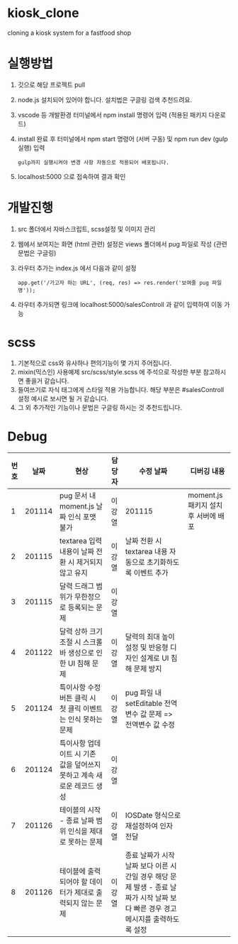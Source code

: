 # kiosk_clone

cloning a kiosk system for a fastfood shop

# 실행방법

1.  깃으로 해당 프로젝트 pull
2.  node.js 설치되어 있어야 합니다. 설치법은 구글링 검색 추천드려요.
3.  vscode 등 개발환경 터미널에서 npm install 명령어 입력 (적용된 패키지 다운로드)
4.  install 완료 후 터미널에서 npm start 명령어 (서버 구동) 및 npm run dev (gulp 실행) 입력

        gulp까지 실행시켜야 변경 사항 자동으로 적용되어 배포됩니다.

5.  localhost:5000 으로 접속하여 결과 확인

# 개발진행

1.  src 폴더에서 자바스크립트, scss설정 및 이미지 관리
2.  웹에서 보여지는 화면 (html 관련) 설정은 views 폴더에서 pug 파일로 작성 (관련 문법은 구글링)
3.  라우터 추가는 index.js 에서 다음과 같이 설정

        app.get('/가고자 하는 URL', (req, res) => res.render('보여줄 pug 파일명'));

4.  라우터 추가되면 링크에 localhost:5000/salesControll 과 같이 입력하여 이동 가능

# scss

1.  기본적으로 css와 유사하나 편의기능이 몇 가지 주어집니다.
2.  mixin(믹스인) 사용예제 src/scss/style.scss 에 주석으로 작성한 부분 참고하시면 좋을거 같습니다.
3.  들여쓰기로 자식 태그에게 스타일 적용 가능합니다. 해당 부분은 #salesControll 설정 예시로 보시면 될 거 같습니다.
4.  그 외 추가적인 기능이나 문법은 구글링 하시는 것 추천드립니다.

# Debug

| 번호 | 날짜   | 현상                                                                   | 담당자 | 수정 날짜                                                                                                                      | 디버깅 내용                          |
| ---- | ------ | ---------------------------------------------------------------------- | ------ | ------------------------------------------------------------------------------------------------------------------------------ | ------------------------------------ |
| 1    | 201114 | pug 문서 내 moment.js 날짜 인식 포맷 불가                              | 이강열 | 201115                                                                                                                         | moment.js 패키지 설치 후 서버에 배포 |
| 2    | 201115 | textarea 입력 내용이 날짜 전환 시 제거되지 않고 유지                   | 이강열 | 날짜 전환 시 textarea 내용 자동으로 초기화하도록 이벤트 추가                                                                   |
| 3    | 201115 | 달력 드래그 범위가 무한정으로 등록되는 문제                            | 이강열 |                                                                                                                                |
| 4    | 201122 | 달력 상하 크기 조절 시 스크롤바 생성으로 인한 UI 침해 문제             | 이강열 | 달력의 최대 높이 설정 및 반응형 디자인 설계로 UI 침해 문제 방지                                                                |
| 5    | 201124 | 특이사항 수정 버튼 클릭 시 첫 클릭 이벤트는 인식 못하는 문제           | 이강열 | pug 파일 내 setEditable 전역 변수 값 문제 => 전역변수 값 수정                                                                  |
| 6    | 201124 | 특이사항 업데이트 시 기존 값을 덮어쓰지 못하고 계속 새로운 레코드 생성 | 이강열 |                                                                                                                                |
| 7    | 201126 | 테이블의 시작 - 종료 날짜 범위 인식을 제대로 못하는 문제               | 이강열 | IOSDate 형식으로 재설정하여 인자 전달                                                                                          |
| 8    | 201126 | 테이블에 출력되어야 할 데이터가 제대로 출력되지 않는 문제              | 이강열 | 종료 날짜가 시작 날짜 보다 이른 시간일 경우 해당 문제 발생 - 종료 날짜가 시작 날짜 보다 빠른 경우 경고메시지를 출력하도록 설정 |
